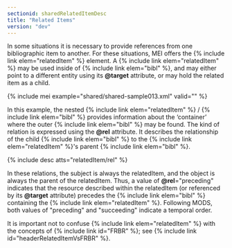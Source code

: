 ```yaml
---
sectionid: sharedRelatedItemDesc
title: "Related Items"
version: "dev"
---
```


In some situations it is necessary to provide references from one bibliographic item to another. For these situations, MEI offers the {% include link elem="relatedItem" %} element. A {% include link elem="relatedItem" %} may be used inside of {% include link elem="bibl" %}, and may either point to a different entity using its **@target** attribute, or may hold the related item as a child.

{% include mei example="shared/shared-sample013.xml" valid="" %}

In this example, the nested {% include link elem="relatedItem" %} / {% include link elem="bibl" %} provides information about the ‘container’ where the outer {% include link elem="bibl" %} may be found. The kind of relation is expressed using the **@rel** attribute. It describes the relationship of the child {% include link elem="bibl" %} to the {% include link elem="relatedItem" %}'s parent {% include link elem="bibl" %}.

{% include desc atts="relatedItem/rel" %}

In these relations, the subject is always the relatedItem, and the object is always the parent of the relatedItem. Thus, a value of **@rel**="preceding" indicates that the resource described within the relatedItem (or referenced by its **@target** attribute) precedes the {% include link elem="bibl" %} containing the {% include link elem="relatedItem" %}. Following MODS, both values of "preceding" and "succeeding" indicate a temporal order.

It is important not to confuse {% include link elem="relatedItem" %} with the concepts of {% include link id="FRBR" %}; see {% include link id="headerRelatedItemVsFRBR" %}.
